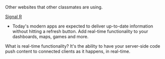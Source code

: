 Other websites that other classmates are using.

[Signal R](https://dotnet.microsoft.com/apps/aspnet/signalr)
- Today's modern apps are expected to deliver up-to-date information without hitting a refresh button. Add real-time functionality to your dashboards, maps, games and more.

What is real-time functionality? It's the ability to have your server-side code push content to connected clients as it happens, in real-time.
